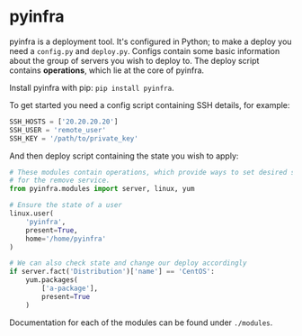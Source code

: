 # pyinfra

pyinfra is a deployment tool. It's configured in Python; to make a deploy you need a `config.py` and `deploy.py`. Configs contain some basic information about the group of servers you wish to deploy to. The deploy script contains **operations**, which lie at the core of pyinfra.

Install pyinfra with pip: `pip install pyinfra`.

To get started you need a config script containing SSH details, for example:

```py
SSH_HOSTS = ['20.20.20.20']
SSH_USER = 'remote_user'
SSH_KEY = '/path/to/private_key'
```

And then deploy script containing the state you wish to apply:

```py
# These modules contain operations, which provide ways to set desired state
# for the remove service.
from pyinfra.modules import server, linux, yum

# Ensure the state of a user
linux.user(
    'pyinfra',
    present=True,
    home='/home/pyinfra'
)

# We can also check state and change our deploy accordingly
if server.fact('Distribution')['name'] == 'CentOS':
    yum.packages(
        ['a-package'],
        present=True
    )
```

Documentation for each of the modules can be found under `./modules`.
